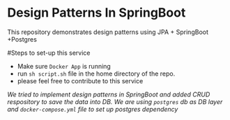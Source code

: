 # Design Patterns In SpringBoot
This repository demonstrates design patterns using JPA + SpringBoot +Postgres


#Steps to set-up this service

- Make sure `Docker App` is running
- run `sh script.sh` file in the home directory of the repo.
- please feel free to contribute to this service




*We tried to implement design patterns in SpringBoot and added CRUD respository to save the 
data into DB. We are using `postgres` db as DB layer and `docker-compose.yml` file to set up
postgres dependency* 
